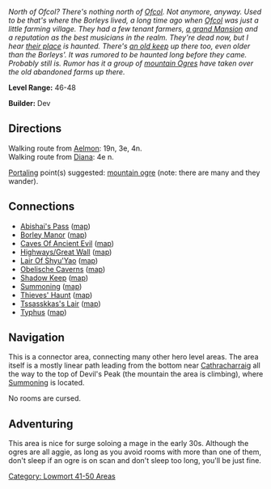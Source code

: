 *North of Ofcol? There's nothing north of
[Ofcol](:Category:_Ofcol.md "wikilink"). Not anymore, anyway. Used to be
that's where the Borleys lived, a long time ago when
[Ofcol](:Category:_Ofcol.md "wikilink") was just a little farming
village. They had a few tenant farmers, [a grand
Mansion](:Category:_Borley_Manor.md "wikilink") and a reputation as the
best musicians in the realm. They're dead now, but I hear [their
place](:Category:_Borley_Manor.md "wikilink") is haunted. There's [an
old keep](:Category:_Shadow_Keep.md "wikilink") up there too, even older
than the Borleys'. It was rumored to be haunted long before they came.
Probably still is. Rumor has it a group of [mountain
Ogres](Mountain_Ogre.md "wikilink") have taken over the old abandoned
farms up there.*

**Level Range:** 46-48

**Builder:** Dev

## Directions

Walking route from [Aelmon](Aelmon.md "wikilink"): 19n, 3e, 4n.  
Walking route from [Diana](Diana "wikilink"): 4e n.

[Portaling](Portal.md "wikilink") point(s) suggested: [mountain
ogre](Mountain_Ogre.md "wikilink") (note: there are many and they
wander).

## Connections

-   [Abishai's Pass](:Category:Abishai's_Pass.md "wikilink")
    ([map](Abishai's_Pass_Map.md "wikilink"))
-   [Borley Manor](:Category:Borley_Manor.md "wikilink")
    ([map](Borley_Manor_Map.md "wikilink"))
-   [Caves Of Ancient
    Evil](:Category:Caves_Of_Ancient_Evil.md "wikilink")
    ([map](Caves_Of_Ancient_Evil_Map.md "wikilink"))
-   [Highways/Great Wall](:Category:Highways/Great_Wall.md "wikilink")
    ([map](Highways/Great_Wall_Map.md "wikilink"))
-   [Lair Of Shyu'Yao](:Category:Lair_Of_Shyu'Yao.md "wikilink")
    ([map](Lair_Of_Shyu'Yao_Map.md "wikilink"))
-   [Obelische Caverns](:Category:Obelische_Caverns.md "wikilink")
    ([map](Obelische_Caverns_Map.md "wikilink"))
-   [Shadow Keep](:Category:Shadow_Keep.md "wikilink")
    ([map](Shadow_Keep_Map.md "wikilink"))
-   [Summoning](:Category:Summoning.md "wikilink")
    ([map](Summoning_Map.md "wikilink"))
-   [Thieves' Haunt](:Category:Thieves'_Haunt.md "wikilink")
    ([map](Thieves'_Haunt_Map.md "wikilink"))
-   [Tssasskkas's Lair](:Category:Tssasskkas's_Lair.md "wikilink")
    ([map](Tssasskkas's_Lair_Map.md "wikilink"))
-   [Typhus](:Category:Typhus.md "wikilink")
    ([map](Typhus_Map.md "wikilink"))

## Navigation

This is a connector area, connecting many other hero level areas. The
area itself is a mostly linear path leading from the bottom near
[Cathracharraig](:Category:Cathracharraig.md "wikilink") all the way to
the top of Devil's Peak (the mountain the area is climbing), where
[Summoning](:Category:Summoning.md "wikilink") is located.

No rooms are cursed.

## Adventuring

This area is nice for surge soloing a mage in the early 30s. Although
the ogres are all aggie, as long as you avoid rooms with more than one
of them, don't sleep if an ogre is on scan and don't sleep too long,
you'll be just fine.

[Category: Lowmort 41-50
Areas](Category:_Lowmort_41-50_Areas "wikilink")
